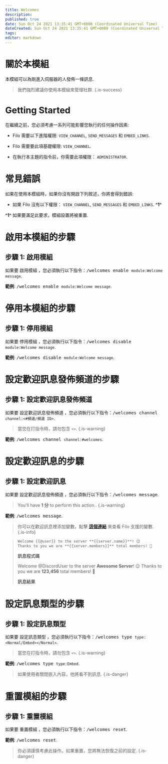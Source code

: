 ```yaml
---
title: Welcomes
description:
published: true
date: Sun Oct 24 2021 13:35:41 GMT+0000 (Coordinated Universal Time)
dateCreated: Sun Oct 24 2021 13:35:41 GMT+0000 (Coordinated Universal Time)
tags:
editor: markdown
---
```


# 關於本模組

本模組可以為剛進入伺服器的人發佈一條訊息.

> 我們強烈建議你使用本模組來管理社群.
{.is-success}

# Getting Started

在繼續之前，您必須考慮一系列可能影響您執行的任何操作因素:

- Filo 需要以下進階權限: ``VIEW_CHANNEL``, ``SEND_MESSAGES`` 和 ``EMBED_LINKS``.

- Filo 需要要此項基礎權限: ``VIEW_CHANNEL``.

- 在執行本主題的指令前，你需要此項權限： ``ADMINISTRATOR``.

# 常見錯誤

如果在使用本模組時，如果你沒有開啟下列敘述，你將會得到錯誤:

- 如果 Filo 沒有以下權限： ``VIEW_CHANNEL``, ``SEND_MESSAGES`` 和 ``EMBED_LINKS``. **^1^**

**^1^** 如果要滿足此要求，模組設置將被重置.

# 啟用本模組的步驟

## **步驟 1**: 啟用模組

如果要 啟用模組 ，您必須執行以下指令：<kbd>/welcomes enable ``module:Welcome message``</kbd>.

**範例**: <kbd>/welcomes enable ``module:Welcome message``</kbd>.

# 停用本模組的步驟

## **步驟 1**: 停用模組

如果要 停用模組 ，您必須執行以下指令：<kbd>/welcomes disable ``module:Welcome message``</kbd>.

**範例**: <kbd>/welcomes disable ``module:Welcome message``</kbd>.

# 設定歡迎訊息發佈頻道的步驟

## **步驟 1**: 設定歡迎訊息發佈頻道

如果要 設定歡迎訊息發佈頻道 ，您必須執行以下指令：<kbd>/welcomes channel ``channel:<#頻道/頻道 ID>``</kbd>.

> 當您在打指令時，請勿包含 ``<>``.
{.is-warning}

**範例**: <kbd>/welcomes channel ``channel:#welcomes``</kbd>.

# 設定歡迎訊息的步驟

## **步驟 1**: 設定歡迎訊息

如果要 設定歡迎訊息發佈頻道 ，您必須執行以下指令：<kbd>/welcomes message</kbd>.

> You'll have **1 分** to perform this action..
{.is-warning}

**範例**: <kbd>/welcomes message</kbd>.

> 你可以在歡迎訊息裡添加變數，點擊 **[這個連結](https://wiki.filobot.xyz/zh-tw/modules/welcomes/variables)** 來查看 Filo 支援的變數.
{.is-info}

> ```md
> Welcome {{@user}} to the server **{{server.name}}**! 😉
> Thanks to you we are **{{server.members}}** total members! 🎉
> ```
> **訊息程式碼**
>
> Welcome @DiscordUser to the server **Awesome Server**! 😉
> Thanks to you we are **123,456** total members! 🎉
>
> **訊息結果**

# 設定訊息類型的步驟

## **步驟 1**: 設定訊息類型

如果要 設定訊息類型 ，您必須執行以下指令：<kbd>/welcomes type ``type:<Normal/Embed></Normal>``</kbd>.

> 當您在打指令時，請勿包含 ``<>``.
{.is-warning}

**範例**: <kbd>/welcomes type ``type:Embed``</kbd>.

> 如果使用者關閉嵌入內容，他將看不到訊息.
{.is-danger}

# 重置模組的步驟

## **步驟 1**: 重置模組

如果要 重置模組 ，您必須執行以下指令：<kbd>/welcomes reset</kbd>.

**範例**: <kbd>/welcomes reset</kbd>.

> 你必須謹慎考慮此操作。如果重置，您將無法恢復之前的設定.
{.is-danger}
